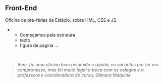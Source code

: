 Front-End
-

Oficina de pré-férias da Estácio, sobre HML, CSS e JS

- - Começamos pela estrutura
  - texto
  - figura da pagina
    ...
<br>

> _Bem, foi uma oficina bem resumida e rapida, eu sai antes por ter um compromisso, mas foi muito legal a troca com os colegas e a professora e coordenadora do curso, Gilmara Maquine._
